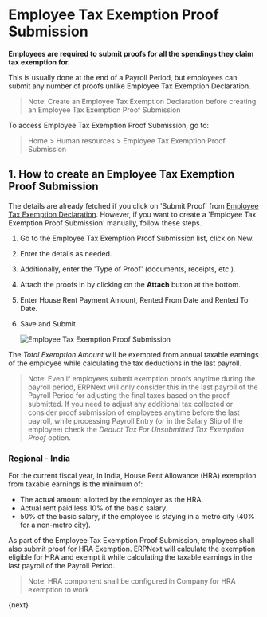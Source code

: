 <!-- add-breadcrumbs -->
# Employee Tax Exemption Proof Submission

**Employees are required to submit proofs for all the spendings they claim tax exemption for.**

 This is usually done at the end of a Payroll Period, but employees can submit any number of proofs unlike Employee Tax Exemption Declaration.

 > Note: Create an Employee Tax Exemption Declaration before creating an Employee Tax Exemption Proof Submission 

To access Employee Tax Exemption Proof Submission, go to:

> Home > Human resources > Employee Tax Exemption Proof Submission

## 1. How to create an Employee Tax Exemption Proof Submission

The details are already fetched if you click on 'Submit Proof' from [Employee Tax Exemption Declaration](/docs/user/manual/en/human-resources/employee-tax-exemption-declaration). However, if you want to create a 'Employee Tax Exemption Proof Submission' manually, follow these steps.

1. Go to the Employee Tax Exemption Proof Submission list, click on New.
1. Enter the details as needed.
1. Additionally, enter the 'Type of Proof' (documents, receipts, etc.).
1. Attach the proofs in by clicking on the **Attach** button at the bottom.
1. Enter House Rent Payment Amount, Rented From Date and Rented To Date.
1. Save and Submit.

    <img class="screenshot" alt="Employee Tax Exemption Proof Submission" src="{{docs_base_url}}/assets/img/human-resources/employee-tax-exemption-proof-submission.png">

 

The _Total Exemption Amount_ will be exempted from annual taxable earnings of the employee while calculating the tax deductions in the last payroll.

> Note: Even if employees submit exemption proofs anytime during the payroll period, ERPNext will only consider this in the last payroll of the Payroll Period for adjusting the final taxes based on the proof submitted. If you need to adjust any additional tax collected or consider proof submission of employees anytime before the last payroll, while processing Payroll Entry (or in the Salary Slip of the employee) check the _Deduct Tax For Unsubmitted Tax Exemption Proof_ option.

### Regional - India
For the current fiscal year, in India, House Rent Allowance (HRA) exemption from taxable earnings is the minimum of:

* The actual amount allotted by the employer as the HRA.
* Actual rent paid less 10% of the basic salary.
* 50% of the basic salary, if the employee is staying in a metro city (40% for a non-metro city).

As part of the Employee Tax Exemption Proof Submission, employees shall also submit proof for HRA Exemption. ERPNext will calculate the exemption eligible for HRA and exempt it while calculating the taxable earnings in the last payroll of the Payroll Period.

> Note: HRA component shall be configured in Company for HRA exemption to work

{next}
